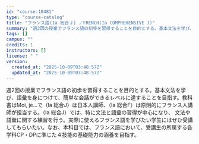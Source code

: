 ```yaml
---
id: "course:10481"
type: "course-catalog"
title: "フランス語(Ia 総合Ｊ) ／FRENCH(Ia COMPREHENSIVE J)"
summary: "週2回の授業でフランス語の初歩を習得することを目的とする。基本文法を学び、語彙を身につけて、簡単な会話ができるレベルに達することを目指す。教科書はMoi, je...で（Ⅰa 総合J）は日本人講師、（Ⅰa 総合F）は原則的にフランス人講師が…"
tags: []
campus: ""
credits: 1
instructors: []
license: " "
version:
  created_at: "2025-10-09T03:48:57Z"
  updated_at: "2025-10-09T03:48:57Z"
---
```


週2回の授業でフランス語の初歩を習得することを目的とする。基本文法を学び、語彙を身につけて、簡単な会話ができるレベルに達することを目指す。教科書はMoi, je...で（Ⅰa 総合J）は日本人講師、（Ⅰa 総合F）は原則的にフランス人講師が担当する。（Ⅰa 総合J）では、特に文法と語彙の習得が中心になり、 文法や語彙に関する練習を行う。実際に使えるフランス語を学びたい学生にはぜひ受講してもらいたい。なお、本科目では、フランス語において、受講生の所属する各学科CP・DPに準じた４技能の基礎能力の涵養を目指す。
